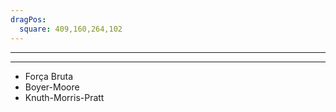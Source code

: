 ```yaml
---
dragPos:
  square: 409,160,264,102
---
```


<Cadeia cadeia="EU GOSTO DE BATATA" />

<Cadeia v-click v-drag="'square'" cadeia="BATATA" />

---
---

 * Força Bruta
 * Boyer-Moore
 * Knuth-Morris-Pratt
